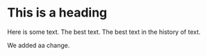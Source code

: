 This is a heading
=================
Here is some text. The best text.
The best text in the history of text.

We added aa change.